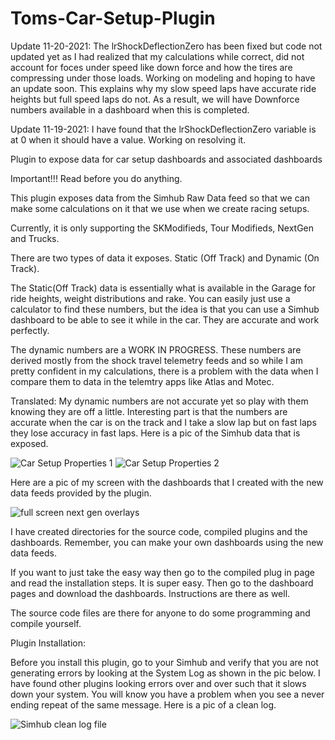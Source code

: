 # Toms-Car-Setup-Plugin

Update 11-20-2021: The lrShockDeflectionZero has been fixed but code not updated yet as I had realized that my calculations while correct, did not account for foces under speed like down force and how the tires are compressing under those loads.  Working on modeling and hoping to have an update soon.  This explains why my slow speed laps have accurate ride heights but full speed laps do not.  As a result, we will have Downforce numbers available in a dashboard when this is completed.

Update 11-19-2021: I have found that the lrShockDeflectionZero variable is at 0 when it should have a value.  Working on resolving it.


Plugin to expose data for car setup dashboards and associated dashboards

Important!!!  Read before you do anything.

This plugin exposes data from the Simhub Raw Data feed so that we can make some calculations on it that we use when we create racing setups.  

Currently, it is only supporting the SKModifieds, Tour Modifieds, NextGen and Trucks. 

There are two types of data it exposes.  Static (Off Track) and Dynamic (On Track).

The Static(Off Track) data is essentially what is available in the Garage for ride heights, weight distributions and rake.  You can easily just use a calculator to find these numbers, but the idea is that you can use a Simhub dashboard to be able to see it while in the car.  They are accurate and work perfectly.

The dynamic numbers are a WORK IN PROGRESS.  These numbers are derived mostly from the shock travel telemetry feeds and so while I am pretty confident in my calculations, there is a problem with the data when I compare them to data in the telemtry apps like Atlas and Motec.  

Translated: My dynamic numbers are not accurate yet so play with them knowing they are off a little.  Interesting part is that the numbers are accurate when the car is on the track and I take a slow lap but on fast laps they lose accuracy in fast laps.  Here is a pic of the Simhub data that is exposed. 


![Car Setup Properties 1](https://user-images.githubusercontent.com/8271391/141012617-e09c778d-3826-4d98-bc1d-1e6c324b2c49.png)
![Car Setup Properties 2](https://user-images.githubusercontent.com/8271391/141012629-167b2403-d644-4757-b079-51998c63ae57.png)

Here are a pic of my screen with the dashboards that I created with the new data feeds provided by the plugin.


![full screen next gen overlays](https://user-images.githubusercontent.com/8271391/141017841-1df8426d-fd1f-4b2f-b71c-b5b9d6be591e.png)


I have created directories for the source code, compiled plugins and the dashboards.  Remember, you can make your own dashboards using the new data feeds.

If you want to just take the easy way then go to the compiled plug in page and read the installation steps. It is super easy.  Then go to the dashboard pages and download the dashboards.  Instructions are there as well.

The source code files are there for anyone to do some programming and compile yourself.

Plugin Installation:

Before you install this plugin, go to your Simhub and verify that you are not generating errors by looking at the System Log as shown in the pic below.  I have found other plugins looking errors over and over such that it slows down your system. You will know you have a problem when you see a never ending repeat of the same message. Here is a pic of a clean log.

![Simhub clean log file](https://user-images.githubusercontent.com/8271391/141016072-58173586-2009-4b07-aad4-f7b96353dd56.png)



